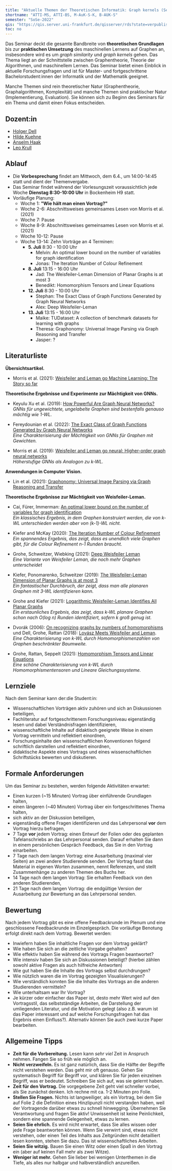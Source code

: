 ```yaml
---
title: "Aktuelle Themen der Theoretischen Informatik: Graph kernels (Seminar)"
shortname: "ATTI-MS, ATTI-BS, M-AuK-S-K, B-AUK-S"
semester: "SoSe-2022"
qis: "https://qis.server.uni-frankfurt.de/qisserver/rds?state=verpublish&status=init&vmfile=no&publishid=335452&moduleCall=webInfo&publishConfFile=webInfo&publishSubDir=veranstaltung"
toc: no
---
```


Das Seminar deckt die gesamte Bandbreite von **theoretischen Grundlagen** bis zur **praktischen Umsetzung** des maschinellen Lernens auf Graphen an, insbesondere wird es um _graph similarity_ und _graph kernels_ gehen.
Das Thema liegt an der Schnittstelle zwischen Graphentheorie, Theorie der Algorithmen, und maschinellem Lernen.
Das Seminar bietet einen Einblick in aktuelle Forschungsfragen und ist für Master- und fortgeschrittene Bachelorstudent:innen der Informatik und der Mathematik geeignet.

Manche Themen sind rein theoretischer Natur (Graphentheorie, Graphalgorithmen, Komplexität) und manche Themen sind praktischer Natur (Implementierung, Evaluation). Sie können sich zu Beginn des Seminars für ein Thema und damit einen Fokus entscheiden.

## Dozent:in

- [Holger Dell](/~dell/)
- [Hilde Kuehne](https://hildekuehne.github.io/)
- [Anselm Haak](/~haak/)
- [Leo Krull](/~krull/)

## Ablauf

- Die **Vorbesprechung** findet am Mittwoch, dem 6.4., um 14:00-14:45 statt und dient der Themenvergabe.
- Das Seminar findet während der Vorlesungszeit voraussichtlich jede Woche **Dienstag 8:30-10:00 Uhr** in Bockenheim H9 statt.
- Vorläufige Planung:
  - Woche 1: **"Wie hält man einen Vortrag?"**
  - Woche 2-6: Abschnittsweises gemeinsames Lesen von Morris et al. (2021)
  - Woche 7: Pause
  - Woche 8-9: Abschnittsweises gemeinsames Lesen von Morris et al. (2021)
  - Woche 10-12: Pause
  - Woche 13-14: Zehn Vorträge an 4 Terminen:
    - **5. Juli** 8:30 - 10:00 Uhr
      - Melvin: An optimal lower bound on the number of variables for graph identification
      - Jonas: The Iteration Number of Colour Refinement
    - **8. Juli** 13:15 - 16:00 Uhr
      - Jad: The Weisfeiler-Leman Dimension of Planar Graphs is at most 3
      - Benedikt: Homomorphism Tensors and Linear Equations
    - **12. Juli** 8:30 - 10:00 Uhr
      - Stephan: The Exact Class of Graph Functions Generated by Graph Neural Networks
      - Alex: Deep Weisfeiler-Leman
    - **13. Juli** 13:15 - 16:00 Uhr
      - Maike: TUDataset: A collection of benchmark datasets for learning with graphs
      - Theresa: Graphonomy: Universal Image Parsing via Graph Reasoning and Transfer
      - Jasper: ?

## Literaturliste

**Übersichtsartikel.**

- Morris et al. (2021): [Weisfeiler and Leman go Machine Learning: The Story so far](https://arxiv.org/pdf/2112.09992.pdf)

**Theoretische Ergebnisse und Experimente zur Mächtigkeit von GNNs.**

- Keyulu Xu et al. (2019): [How Powerful Are Graph Neural Networks?](https://arxiv.org/pdf/1810.00826)\
  _GNNs für ungewichtete, ungelabelte Graphen sind bestenfalls genauso mächtig wie 1-WL._

- Fereydounian et al. (2022): [The Exact Class of Graph Functions Generated by Graph Neural Networks](https://arxiv.org/pdf/2202.08833.pdf)\
  _Eine Charakterisierung der Mächtigkeit von GNNs für Graphen mit Gewichten._

- Morris et al. (2019): [Weisfeiler and Leman go neural: Higher-order graph neural networks](https://arxiv.org/pdf/1810.02244.pdf)\
  _Höherstufige GNNs als Analogon zu k-WL._

**Anwendungen in Computer Vision.**

- Lin et al. (2021): [Graphonomy: Universal Image Parsing via Graph Reasoning and Transfer](https://arxiv.org/abs/2101.10620)

**Theoretische Ergebnisse zur Mächtigkeit von Weisfeiler-Leman.**

- Cai, Fürer, Immerman: [An optimal lower bound on the number of variables for graph identification](http://www.cs.umass.edu/~immerman/pub/opt.pdf)\
  _Ein klassisches Ergebnis, in dem Graphen konstruiert werden, die von k-WL unterschieden werden aber von (k-1)-WL nicht._

- Kiefer and McKay (2020): [The Iteration Number of Colour Refinement](https://arxiv.org/pdf/2005.10182.pdf)\
  _Ein spannendes Ergebnis, das zeigt, dass es unendlich viele Graphen gibt, für die Colour Refinement n-1 Runden braucht._

- Grohe, Schweitzer, Wiebking (2021): [Deep Weisfeiler Leman](https://arxiv.org/pdf/2003.10935)\
  _Eine Variante von Weisfeiler Leman, die noch mehr Graphen unterscheidet_

- Kiefer, Ponomarenko, Schweitzer (2019): [The Weisfeiler-Leman Dimension of Planar Graphs is at most 3](https://arxiv.org/pdf/1708.07354)\
  _Ein fantastischer Durchbruch, der zeigt, dass man alle planaren Graphen mit 3-WL identifizieren kann._

- Grohe and Kiefer (2021): [Logarithmic Weisfeiler-Leman Identifies All Planar Graphs](https://arxiv.org/pdf/2106.16218.pdf)\
  _Ein erstaunliches Ergebnis, das zeigt, dass k-WL planare Graphen schon nach O(log n) Runden identifiziert, sofern k groß genug ist._

- Dvorák (2006): [On recognizing graphs by numbers of homomorphisms](https://iti.mff.cuni.cz/series/2006/287.pdf) und Dell, Grohe, Rattan (2018): [Lovász Meets Weisfeiler and Leman](https://arxiv.org/pdf/1802.08876).\
  _Eine Charakterisierung von k-WL durch Homomorphismenzahlen von Graphen beschränkter Baumweite._

- Grohe, Rattan, Seppelt (2021): [Homomorphism Tensors and Linear Equations](https://arxiv.org/pdf/2111.11313.pdf)\
  _Eine schöne Charakterisierung von k-WL durch Homomorphismentensoren und Lineare Gleichungssysteme._

## Lernziele

Nach dem Seminar kann der:die Student:in:

- Wissenschaftlichen Vorträgen aktiv zuhören und sich an Diskussionen beteiligen,
- Fachliteratur auf fortgeschrittenem Forschungsniveau eigenständig lesen und dabei Verständnisfragen identifizieren,
- wissenschaftliche Inhalte auf didaktisch geeignete Weise in einem Vortrag vermitteln und reflektiert einordnen,
- Forschungsinhalte den wissenschaftlichen Konventionen folgend schriftlich darstellen und reflektiert einordnen,
- didaktische Aspekte eines Vortrags und eines wissenschaftlichen Schriftstücks bewerten und diskutieren.

## Formale Anforderungen

Um das Seminar zu bestehen, werden folgende Aktivitäten erwartet:

- Einen kurzen (~15 Minuten) Vortrag über einführende Grundlagen halten,
- einen längeren (~40 Minuten) Vortrag über ein fortgeschrittenes Thema halten,
- sich aktiv an der Diskussion beteiligen,
- eigenständig offene Fragen identifizieren und das Lehrpersonal **vor** dem Vortrag hierzu befragen,
- 7 Tage **vor** jedem Vortrag: einen Entwurf der Folien oder des geplanten Tafelanschriebs an das Lehrpersonal senden. Darauf erhalten Sie dann in einem persönlichen Gespräch Feedback, das Sie in den Vortrag einarbeiten.
- 7 Tage nach dem langen Vortrag: eine Ausarbeitung (maximal vier Seiten) an zwei andere Studierende senden. Der Vortrag fasst das Material in eigenen Worten zusammen, nennt Referenzen, und stellt Zusammenhänge zu anderen Themen des Buchs her.
- 14 Tage nach dem langen Vortrag: Sie erhalten Feedback von den anderen Studierenden,
- 21 Tage nach dem langen Vortrag: die endgültige Version der Ausarbeitung zur Bewertung an das Lehrpersonal senden.

## Bewertung

Nach jedem Vortrag gibt es eine offene Feedbackrunde im Plenum und eine geschlossene Feedbackrunde im Einzelgespräch. Die vorläufige Benotung erfolgt direkt nach dem Vortrag. Bewertet werden:

- Inwiefern haben Sie inhaltliche Fragen vor dem Vortrag geklärt?
- Wie haben Sie sich an die zeitliche Vorgabe gehalten?
- Wie effektiv haben Sie während des Vortrags Fragen beantwortet?
- Wie intensiv haben Sie sich an Diskussionen beteiligt? (hierbei zählen sowohl aktive Fragen als auch hilfreiche Antworten)
- Wie gut haben Sie die Inhalte des Vortrags selbst durchdrungen?
- Wie nützlich waren die im Vortrag gezeigten Visualisierungen?
- Wie verständlich konnten Sie die Inhalte des Vortrags an die anderen Studierenden vermitteln?
- Wie unterhaltsam war Ihr Vortrag?
- Je kürzer oder einfacher das Paper ist, desto mehr Wert wird auf den Vortragsstil, das selbstständige Arbeiten, die Darstellung der umliegenden Literatur, und die Motivation gelegt (also z.B. warum ist das Paper interessant und auf welche Forschungsfragen hat das Ergebnis einen Einfluss?). Alternativ können Sie auch zwei kurze Paper bearbeiten.

## Allgemeine Tipps

- **Zeit für die Vorbereitung.** Lesen kann _sehr viel_ Zeit in Anspruch nehmen. Fangen Sie so früh wie möglich an.
- **Nicht verzweifeln.** Es ist ganz natürlich, dass Sie die Hälfte der Begriffe nicht verstehen werden. Das geht mir oft genauso. Gehen Sie systematisch Begriff für Begriff vor, und klären Sie für jeden einzelnen Begriff, was er bedeutet. Schreiben Sie sich auf, was sie gelernt haben.
- **Zeit für den Vortrag.** Die vorgegebene Zeit geht viel schneller vorbei, als Sie zunächst denken. Ich rechne mit ca. 1-2 Minuten pro Folie.
- **Stellen Sie Fragen.** Nichts ist langweiliger, als ein Vortrag, bei dem Sie auf Folie 2 die Definition eines Hinzlipunzli nicht verstanden haben, weil der Vortragende darüber etwas zu schnell hinwegging. Übernehmen Sie Verantwortung und fragen Sie aktiv! Unwissenheit ist keine Peinlichkeit, sondern eine spannende Gelegenheit, etwas zu lernen.
- **Seien Sie ehrlich.** Es wird nicht erwartet, dass Sie alles wissen oder jede Frage beantworten können. Wenn Sie verwirrt sind, etwas nicht verstehen, oder einen Teil des Inhalts aus Zeitgründen nicht detailliert lesen konnten, stehen Sie dazu. Das ist wissenschaftliches Arbeiten.
- **Seien Sie witzig.** Bauen Sie einen Witz oder einen Spaß in den Vortrag ein (aber auf keinen Fall mehr als zwei Witze).
- **Weniger ist mehr.** Gehen Sie lieber bei wenigen Unterthemen in die Tiefe, als alles nur halbgar und halbverständlich anzureißen.

